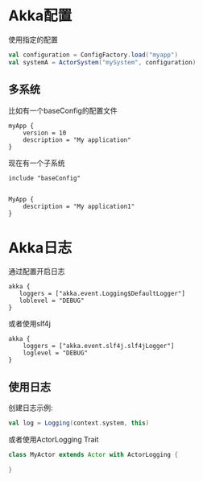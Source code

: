 # Akka配置
使用指定的配置

```scala
val configuration = ConfigFactory.load("myapp")
val systemA = ActorSystem("mySystem", configuration)
```

## 多系统

比如有一个baseConfig的配置文件
```
myApp {
    version = 10
    description = "My application"
}
```

现在有一个子系统

```
include "baseConfig"


MyApp {
    description = "My application1"   
}
```


# Akka日志

通过配置开启日志

```
akka {
   loggers = ["akka.event.Logging$DefaultLogger"] 
   loblevel = "DEBUG"
}
```

或者使用slf4j 

```
akka {
    loggers = ["akka.event.slf4j.slf4jLogger"]
    loglevel = "DEBUG"
}
```


## 使用日志

创建日志示例:
```scala
val log = Logging(context.system, this)
```

或者使用ActorLogging Trait
```scala
class MyActor extends Actor with ActorLogging {
    
}

```
